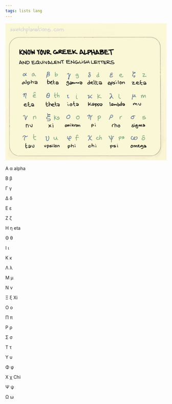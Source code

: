 ```yaml
---
tags: lists lang
---
```


![](/static/img/greek-alphabet.jpeg)


Α α alpha 
 
Β β

Γ γ

Δ δ

Ε ε

Ζ ζ

Η η  eta 

Θ θ

Ι ι

Κ κ

Λ λ

Μ μ

Ν ν

Ξ ξ Xi

Ο ο

Π π

Ρ ρ

Σ σ

Τ τ

Υ υ

Φ φ

Χ χ  Chi 

Ψ ψ

Ω ω

